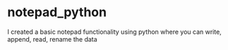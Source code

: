 # notepad_python
I created a basic notepad functionality using python where you can write, append, read, rename the data
